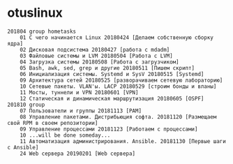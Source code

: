 # otuslinux

	201804 group hometasks
		01 С чего начинается Linux 20180424 [Делаем собственную сборку ядра]
		02 Дисковая подсистема 20180427 [работа с mdadm]
		03 Файловые системы и LVM 20180504 [Работа с LVM]
		04 Загрузка системы 20180508 [Работа с загрузчиком]
		05 Bash, awk, sed, grep и другие 20180511 [Пишем скрипт]
		06 Инициализация системы. Systemd и SysV 20180515 [Systemd]
		09 Архитектура сетей 20180525 [разворачиваем сетевую лабораторию]
		10 Сетевые пакеты. VLAN'ы. LACP 20180529 [строим бонды и вланы]
		11 Мосты, туннели и VPN 20180601 [VPN]
		12 Статическая и динамическая маршрутизация 20180605 [OSPF]
	201810 group
		07 Пользователи и группы 20181113 [PAM]
		08 Управление пакетами. Дистрибьюция софта. 20181120 [Размещаем свой RPM в своем репозитории]
		09 Управление процессами 20181123 [Работаем с процессами]
		10 ...will be done someday...
		11 Автоматизация администрирования. Ansible. 20181130 [Первые шаги с Ansible]
        24 Web сервера 20190201 [Web сервера]